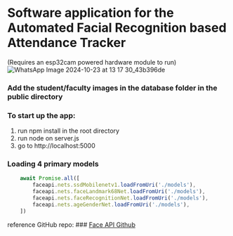 # Software application for the Automated Facial Recognition based Attendance Tracker
(Requires an esp32cam powered hardware module to run)
![WhatsApp Image 2024-10-23 at 13 17 30_43b396de](https://github.com/user-attachments/assets/8218ccf0-9133-4c81-8740-6e759a329aa6)

### Add the student/faculty images in the database folder in the public directory

### To start up the app:
1. run npm install in the root directory
2. run node on server.js
3. go to http://localhost:5000



### Loading 4 primary models
``` javascript
    await Promise.all([
        faceapi.nets.ssdMobilenetv1.loadFromUri('./models'),
        faceapi.nets.faceLandmark68Net.loadFromUri('./models'),
        faceapi.nets.faceRecognitionNet.loadFromUri('./models'),
        faceapi.nets.ageGenderNet.loadFromUri('./models'),
    ])
```

reference GitHub repo: ### [Face API Github](https://github.com/justadudewhohacks/face-api.js)
